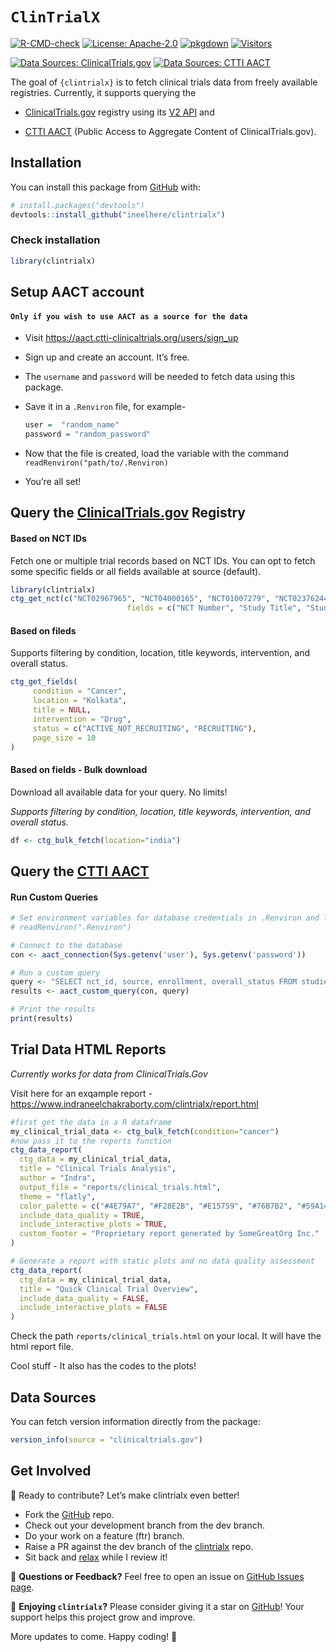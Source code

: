 
<!-- README.md is generated from README.Rmd. Please edit that file -->

# `ClinTrialX`

<!-- badges: start -->

[![R-CMD-check](https://github.com/ineelhere/clintrialx/actions/workflows/R-CMD-check.yaml/badge.svg)](https://github.com/ineelhere/clintrialx/actions/workflows/R-CMD-check.yaml)
[![License:
Apache-2.0](https://img.shields.io/badge/license-Apache--2.0-blue.svg)](https://opensource.org/license/apache-2-0)
[![pkgdown](https://img.shields.io/badge/pkgdown-docs-blue.svg)](https://www.indraneelchakraborty.com/clintrialx/)
[![Visitors](https://api.visitorbadge.io/api/visitors?path=https%3A%2F%2Fgithub.com%2Fineelhere%2Fclintrialx&label=Visitors&labelColor=%23f47373&countColor=%2337d67a&style=flat&labelStyle=upper)](https://github.com/ineelhere/clintrialx)

[![Data Sources:
ClinicalTrials.gov](https://img.shields.io/badge/Data_Sources-ClinicalTrials.gov-blue)](https://clinicaltrials.gov/data-api/api)
[![Data Sources: CTTI
AACT](https://img.shields.io/badge/Data_Sources-CTTI%20AACT%20-purple)](https://aact.ctti-clinicaltrials.org/)

<!-- badges: end -->

The goal of `{clintrialx}` is to fetch clinical trials data from freely
available registries. Currently, it supports querying the

- [ClinicalTrials.gov](https://clinicaltrials.gov/) registry using its
  [V2 API](https://clinicaltrials.gov/data-api/api) and

- [CTTI AACT](https://aact.ctti-clinicaltrials.org/) (Public Access to
  Aggregate Content of ClinicalTrials.gov).

## Installation

You can install this package from
[GitHub](https://github.com/ineelhere/clintrialx) with:

``` r
# install.packages("devtools")
devtools::install_github("ineelhere/clintrialx")
```

### Check installation

``` r
library(clintrialx)
```

## Setup AACT account

#### `Only if you wish to use AACT as a source for the data`

- Visit <https://aact.ctti-clinicaltrials.org/users/sign_up>

- Sign up and create an account. It’s free.

- The `username` and `password` will be needed to fetch data using this
  package.

- Save it in a `.Renviron` file, for example-

  ``` r
  user =  "random_name"
  password = "random_password"
  ```

- Now that the file is created, load the variable with the command
  `readRenviron("path/to/.Renviron)`

- You’re all set!

## Query the [ClinicalTrials.gov](https://clinicaltrials.gov/) Registry

#### Based on NCT IDs

Fetch one or multiple trial records based on NCT IDs. You can opt to
fetch some specific fields or all fields available at source (default).

``` r
library(clintrialx)
ctg_get_nct(c("NCT02967965", "NCT04000165", "NCT01007279", "NCT02376244", "NCT01179776"),
                          fields = c("NCT Number", "Study Title", "Study Status", "Sponsor"))
```

#### Based on fileds

Supports filtering by condition, location, title keywords, intervention,
and overall status.

``` r
ctg_get_fields(
     condition = "Cancer",
     location = "Kolkata",
     title = NULL,
     intervention = "Drug",
     status = c("ACTIVE_NOT_RECRUITING", "RECRUITING"),
     page_size = 10
)
```

#### Based on fields - Bulk download

Download all available data for your query. No limits!

*Supports filtering by condition, location, title keywords,
intervention, and overall status.*

``` r
df <- ctg_bulk_fetch(location="india")
```

## Query the [CTTI AACT](https://aact.ctti-clinicaltrials.org/)

#### Run Custom Queries

``` r
# Set environment variables for database credentials in .Renviron and load it
# readRenviron(".Renviron")

# Connect to the database
con <- aact_connection(Sys.getenv('user'), Sys.getenv('password'))

# Run a custom query
query <- "SELECT nct_id, source, enrollment, overall_status FROM studies LIMIT 5;"
results <- aact_custom_query(con, query)

# Print the results
print(results)
```

## Trial Data HTML Reports

*Currently works for data from ClinicalTrials.Gov*

Visit here for an exqample report -
<https://www.indraneelchakraborty.com/clintrialx/report.html>

``` r
#first get the data in a R dataframe
my_clinical_trial_data <- ctg_bulk_fetch(condition="cancer")
#now pass it to the reports function
ctg_data_report(
  ctg_data = my_clinical_trial_data,
  title = "Clinical Trials Analysis",
  author = "Indra",
  output_file = "reports/clinical_trials.html",
  theme = "flatly",
  color_palette = c("#4E79A7", "#F28E2B", "#E15759", "#76B7B2", "#59A14F", "#EDC948"),
  include_data_quality = TRUE,
  include_interactive_plots = TRUE,
  custom_footer = "Proprietary report generated by SomeGreatOrg Inc."
)

# Generate a report with static plots and no data quality assessment
ctg_data_report(
  ctg_data = my_clinical_trial_data,
  title = "Quick Clinical Trial Overview",
  include_data_quality = FALSE,
  include_interactive_plots = FALSE
)
```

Check the path `reports/clinical_trials.html` on your local. It will
have the html report file.

Cool stuff - It also has the codes to the plots!

## Data Sources

You can fetch version information directly from the package:

``` r
version_info(source = "clinicaltrials.gov")
```

## Get Involved

🚀 Ready to contribute? Let’s make clintrialx even better!

- Fork the [GitHub](https://github.com/ineelhere/clintrialx) repo.
- Check out your development branch from the dev branch.
- Do your work on a feature (ftr) branch.
- Raise a PR against the dev branch of the
  [clintrialx](https://github.com/ineelhere/clintrialx) repo.
- Sit back and [relax](https://www.youtube.com/watch?v=Uffjii1hXzU)
  while I review it!

💬 **Questions or Feedback?** Feel free to open an issue on [GitHub
Issues page](https://github.com/ineelhere/clintrialx/issues).

🌟 **Enjoying `clintrialx`?** Please consider giving it a star on
[GitHub](https://github.com/ineelhere/clintrialx)! Your support helps
this project grow and improve.

More updates to come. Happy coding! 🎉
